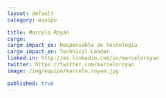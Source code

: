 ```yaml
---
layout: default
category: equipo

title: Marcelo Royán
cargo:
cargo_impact_es: Responsable de tecnología
cargo_impact_en: Technical Leader
linked-in: http://es.linkedin.com/in/marceloroyan
twitter: https://twitter.com/marceloroyan
image: /img/equipo/marcelo.royan.jpg

published: true
---
```


